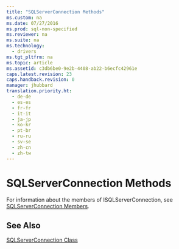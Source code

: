 ```yaml
---
title: "SQLServerConnection Methods"
ms.custom: na
ms.date: 07/27/2016
ms.prod: sql-non-specified
ms.reviewer: na
ms.suite: na
ms.technology: 
  - drivers
ms.tgt_pltfrm: na
ms.topic: article
ms.assetid: c3db6be0-9e2b-4408-ab22-b6ecfc42961e
caps.latest.revision: 23
caps.handback.revision: 0
manager: jhubbard
translation.priority.ht: 
  - de-de
  - es-es
  - fr-fr
  - it-it
  - ja-jp
  - ko-kr
  - pt-br
  - ru-ru
  - sv-se
  - zh-cn
  - zh-tw
---
```

# SQLServerConnection Methods
  For information about the members of ISQLServerConnection, see [SQLServerConnection Members](../content/SQLServerConnection-Members.md).  
  
## See Also  
 [SQLServerConnection Class](../content/SQLServerConnection-Class.md)  
  
  